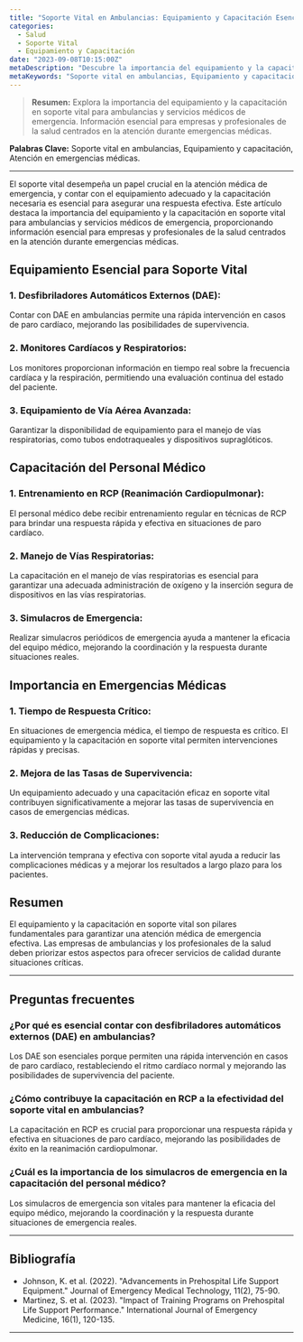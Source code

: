 ```yaml
---
title: "Soporte Vital en Ambulancias: Equipamiento y Capacitación Esencial"
categories:
  - Salud
  - Soporte Vital
  - Equipamiento y Capacitación
date: "2023-09-08T10:15:00Z"
metaDescription: "Descubre la importancia del equipamiento y la capacitación en soporte vital para ambulancias y servicios médicos de emergencia. Información esencial para empresas y profesionales de la salud centrados en la atención durante emergencias médicas."
metaKeywords: "Soporte vital en ambulancias, Equipamiento y capacitación, Atención en emergencias médicas"
---
```


> **Resumen:** Explora la importancia del equipamiento y la capacitación en soporte vital para ambulancias y servicios médicos de emergencia. Información esencial para empresas y profesionales de la salud centrados en la atención durante emergencias médicas.

**Palabras Clave:** Soporte vital en ambulancias, Equipamiento y capacitación, Atención en emergencias médicas.

---

El soporte vital desempeña un papel crucial en la atención médica de emergencia, y contar con el equipamiento adecuado y la capacitación necesaria es esencial para asegurar una respuesta efectiva. Este artículo destaca la importancia del equipamiento y la capacitación en soporte vital para ambulancias y servicios médicos de emergencia, proporcionando información esencial para empresas y profesionales de la salud centrados en la atención durante emergencias médicas.

## Equipamiento Esencial para Soporte Vital

### 1. **Desfibriladores Automáticos Externos (DAE):**
Contar con DAE en ambulancias permite una rápida intervención en casos de paro cardíaco, mejorando las posibilidades de supervivencia.

### 2. **Monitores Cardíacos y Respiratorios:**
Los monitores proporcionan información en tiempo real sobre la frecuencia cardíaca y la respiración, permitiendo una evaluación continua del estado del paciente.

### 3. **Equipamiento de Vía Aérea Avanzada:**
Garantizar la disponibilidad de equipamiento para el manejo de vías respiratorias, como tubos endotraqueales y dispositivos supraglóticos.

## Capacitación del Personal Médico

### 1. **Entrenamiento en RCP (Reanimación Cardiopulmonar):**
El personal médico debe recibir entrenamiento regular en técnicas de RCP para brindar una respuesta rápida y efectiva en situaciones de paro cardíaco.

### 2. **Manejo de Vías Respiratorias:**
La capacitación en el manejo de vías respiratorias es esencial para garantizar una adecuada administración de oxígeno y la inserción segura de dispositivos en las vías respiratorias.

### 3. **Simulacros de Emergencia:**
Realizar simulacros periódicos de emergencia ayuda a mantener la eficacia del equipo médico, mejorando la coordinación y la respuesta durante situaciones reales.

## Importancia en Emergencias Médicas

### 1. **Tiempo de Respuesta Crítico:**
En situaciones de emergencia médica, el tiempo de respuesta es crítico. El equipamiento y la capacitación en soporte vital permiten intervenciones rápidas y precisas.

### 2. **Mejora de las Tasas de Supervivencia:**
Un equipamiento adecuado y una capacitación eficaz en soporte vital contribuyen significativamente a mejorar las tasas de supervivencia en casos de emergencias médicas.

### 3. **Reducción de Complicaciones:**
La intervención temprana y efectiva con soporte vital ayuda a reducir las complicaciones médicas y a mejorar los resultados a largo plazo para los pacientes.

## Resumen

El equipamiento y la capacitación en soporte vital son pilares fundamentales para garantizar una atención médica de emergencia efectiva. Las empresas de ambulancias y los profesionales de la salud deben priorizar estos aspectos para ofrecer servicios de calidad durante situaciones críticas.

---

## Preguntas frecuentes

### ¿Por qué es esencial contar con desfibriladores automáticos externos (DAE) en ambulancias?
Los DAE son esenciales porque permiten una rápida intervención en casos de paro cardíaco, restableciendo el ritmo cardíaco normal y mejorando las posibilidades de supervivencia del paciente.

### ¿Cómo contribuye la capacitación en RCP a la efectividad del soporte vital en ambulancias?
La capacitación en RCP es crucial para proporcionar una respuesta rápida y efectiva en situaciones de paro cardíaco, mejorando las posibilidades de éxito en la reanimación cardiopulmonar.

### ¿Cuál es la importancia de los simulacros de emergencia en la capacitación del personal médico?
Los simulacros de emergencia son vitales para mantener la eficacia del equipo médico, mejorando la coordinación y la respuesta durante situaciones de emergencia reales.

---

## Bibliografía

- Johnson, K. et al. (2022). "Advancements in Prehospital Life Support Equipment." Journal of Emergency Medical Technology, 11(2), 75-90.
- Martinez, S. et al. (2023). "Impact of Training Programs on Prehospital Life Support Performance." International Journal of Emergency Medicine, 16(1), 120-135.

---
